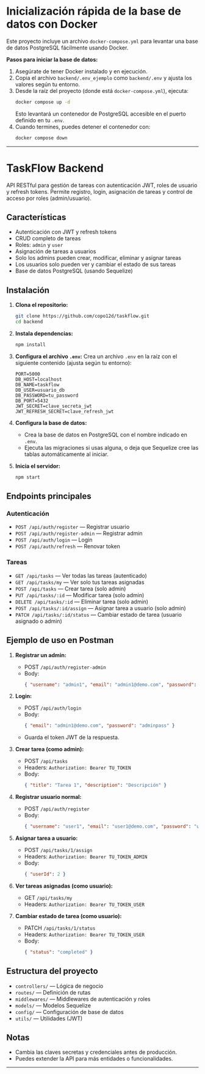 # Inicialización rápida de la base de datos con Docker

Este proyecto incluye un archivo `docker-compose.yml` para levantar una base de datos PostgreSQL fácilmente usando Docker.

**Pasos para iniciar la base de datos:**

1. Asegúrate de tener Docker instalado y en ejecución.
2. Copia el archivo `backend/.env_ejemplo` como `backend/.env` y ajusta los valores según tu entorno.
3. Desde la raíz del proyecto (donde está `docker-compose.yml`), ejecuta:
   ```bash
   docker compose up -d
   ```
   Esto levantará un contenedor de PostgreSQL accesible en el puerto definido en tu `.env`.
4. Cuando termines, puedes detener el contenedor con:
   ```bash
   docker compose down
   ```

---

# TaskFlow Backend

API RESTful para gestión de tareas con autenticación JWT, roles de usuario y refresh tokens. Permite registro, login, asignación de tareas y control de acceso por roles (admin/usuario).

## Características
- Autenticación con JWT y refresh tokens
- CRUD completo de tareas
- Roles: `admin` y `user`
- Asignación de tareas a usuarios
- Solo los admins pueden crear, modificar, eliminar y asignar tareas
- Los usuarios solo pueden ver y cambiar el estado de sus tareas
- Base de datos PostgreSQL (usando Sequelize)

## Instalación

1. **Clona el repositorio:**
   ```bash
   git clone https://github.com/copo12d/taskflow.git
   cd backend
   ```

2. **Instala dependencias:**
   ```bash
   npm install
   ```

3. **Configura el archivo `.env`:**
   Crea un archivo `.env` en la raíz con el siguiente contenido (ajusta según tu entorno):
   ```env
   PORT=5000
   DB_HOST=localhost
   DB_NAME=taskflow
   DB_USER=usuario_db
   DB_PASSWORD=tu_password
   DB_PORT=5432
   JWT_SECRET=clave_secreta_jwt
   JWT_REFRESH_SECRET=clave_refresh_jwt
   ```

4. **Configura la base de datos:**
   - Crea la base de datos en PostgreSQL con el nombre indicado en `.env`.
   - Ejecuta las migraciones si usas alguna, o deja que Sequelize cree las tablas automáticamente al iniciar.

5. **Inicia el servidor:**
   ```bash
   npm start
   ```

## Endpoints principales

### Autenticación
- `POST /api/auth/register` — Registrar usuario
- `POST /api/auth/register-admin` — Registrar admin
- `POST /api/auth/login` — Login
- `POST /api/auth/refresh` — Renovar token

### Tareas
- `GET /api/tasks` — Ver todas las tareas (autenticado)
- `GET /api/tasks/my` — Ver solo tus tareas asignadas
- `POST /api/tasks` — Crear tarea (solo admin)
- `PUT /api/tasks/:id` — Modificar tarea (solo admin)
- `DELETE /api/tasks/:id` — Eliminar tarea (solo admin)
- `POST /api/tasks/:id/assign` — Asignar tarea a usuario (solo admin)
- `PATCH /api/tasks/:id/status` — Cambiar estado de tarea (usuario asignado o admin)

## Ejemplo de uso en Postman

1. **Registrar un admin:**
   - POST `/api/auth/register-admin`
   - Body:
     ```json
     { "username": "admin1", "email": "admin1@demo.com", "password": "adminpass" }
     ```

2. **Login:**
   - POST `/api/auth/login`
   - Body:
     ```json
     { "email": "admin1@demo.com", "password": "adminpass" }
     ```
   - Guarda el token JWT de la respuesta.

3. **Crear tarea (como admin):**
   - POST `/api/tasks`
   - Headers: `Authorization: Bearer TU_TOKEN`
   - Body:
     ```json
     { "title": "Tarea 1", "description": "Descripción" }
     ```

4. **Registrar usuario normal:**
   - POST `/api/auth/register`
   - Body:
     ```json
     { "username": "user1", "email": "user1@demo.com", "password": "userpass" }
     ```

5. **Asignar tarea a usuario:**
   - POST `/api/tasks/1/assign`
   - Headers: `Authorization: Bearer TU_TOKEN_ADMIN`
   - Body:
     ```json
     { "userId": 2 }
     ```

6. **Ver tareas asignadas (como usuario):**
   - GET `/api/tasks/my`
   - Headers: `Authorization: Bearer TU_TOKEN_USER`

7. **Cambiar estado de tarea (como usuario):**
   - PATCH `/api/tasks/1/status`
   - Headers: `Authorization: Bearer TU_TOKEN_USER`
   - Body:
     ```json
     { "status": "completed" }
     ```

## Estructura del proyecto

- `controllers/` — Lógica de negocio
- `routes/` — Definición de rutas
- `middlewares/` — Middlewares de autenticación y roles
- `models/` — Modelos Sequelize
- `config/` — Configuración de base de datos
- `utils/` — Utilidades (JWT)

## Notas
- Cambia las claves secretas y credenciales antes de producción.
- Puedes extender la API para más entidades o funcionalidades.

---
